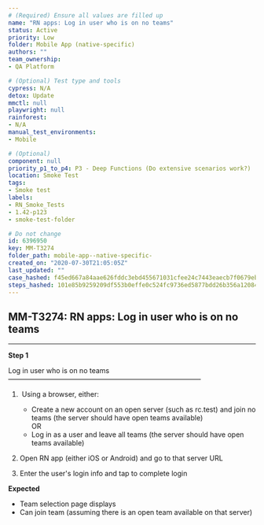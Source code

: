 ```yaml
---
# (Required) Ensure all values are filled up
name: "RN apps: Log in user who is on no teams"
status: Active
priority: Low
folder: Mobile App (native-specific)
authors: ""
team_ownership: 
- QA Platform

# (Optional) Test type and tools
cypress: N/A
detox: Update
mmctl: null
playwright: null
rainforest: 
- N/A
manual_test_environments: 
- Mobile

# (Optional)
component: null
priority_p1_to_p4: P3 - Deep Functions (Do extensive scenarios work?)
location: Smoke Test
tags: 
- Smoke test
labels: 
- RN_Smoke_Tests
- 1.42-p123
- smoke-test-folder

# Do not change
id: 6396950
key: MM-T3274
folder_path: mobile-app--native-specific-
created_on: "2020-07-30T21:05:05Z"
last_updated: ""
case_hashed: f45ed667a84aae626fddc3ebd455671031cfee24c7443eaecb7f0679ebf09d59f566b51910ac3ccdbb9b8f746224b147
steps_hashed: 101e85b9259209df553b0effe0c524fc9736ed5877bdd26b356a120849d02eeead9f02f818118d7e0e4c2a2c704752f7
---
```


## MM-T3274: RN apps: Log in user who is on no teams

---

**Step 1**

Log in user who is on no teams\
————————————————————————————

1.  Using a browser, either:

   - Create a new account on an open server (such as rc.test) and join no teams (the server should have open teams available)
     \
     OR
   - Log in as a user and leave all teams (the server should have open teams available)

2. Open RN app (either iOS or Android) and go to that server URL

3. Enter the user's login info and tap to complete login

**Expected**

- Team selection page displays
- Can join team (assuming there is an open team available on that server)
